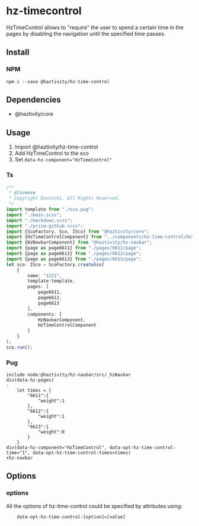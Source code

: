 # hz-timecontrol
 HzTimeControl allows to "require" the user to spend a certain time in the pages by disabling the navigation until the specified time passes.

## Install
### NPM
```npm i --save @haztivity/hz-time-control```
## Dependencies
- @haztivity/core

## Usage
1. Import @haztivity/hz-time-control
2. Add HzTimeControl to the sco
3. Set ```data-hz-component="HzTimeControl"```
### Ts
```typescript
/**
 * @license
 * Copyright Davinchi. All Rights Reserved.
 */
import template from "./sco.pug";
import "./main.scss";
import "./markdown.scss";
import "./prism-github.scss";
import {ScoFactory, Sco, ISco} from "@haztivity/core";
import {HzTimeControlComponent} from "../components/hz-time-control/HzTimeControlComponent";
import {HzNavbarComponent} from "@haztivity/hz-navbar";
import {page as page6611} from "./pages/6611/page";
import {page as page6612} from "./pages/6612/page";
import {page as page6613} from "./pages/6613/page";
let sco: ISco = ScoFactory.createSco(
    {
        name: "1221",
        template:template,
        pages: [
            page6611,
            page6612,
            page6613
        ],
        components: [
            HzNavbarComponent,
            HzTimeControlComponent
        ]
    }
);
sco.run();

```
### Pug
```pug
include node:@haztivity/hz-navbar/src/_hzNavbar
div(data-hz-pages)
-
    let times = {
        "6611":{
            "weight":1
        },
        "6612":{
            "weight":1
        },
        "6613":{
            "weight":0
        }
    }
div(data-hz-component="HzTimeControl", data-opt-hz-time-control-time="1", data-opt-hz-time-control-times=times)
+hz-navbar

```
## Options
### options
All the options of hz-time-control could be specified by attributes using:

```pug
    data-opt-hz-time-control-[option]=[value]
```

